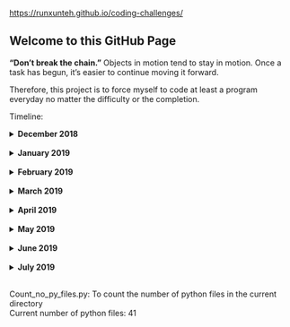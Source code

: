 https://runxunteh.github.io/coding-challenges/

## Welcome to this GitHub Page

**“Don’t break the chain.”**
Objects in motion tend to stay in motion. Once a task has begun, it’s easier to continue moving it forward.

Therefore, this project is to force myself to code at least a program everyday no matter the difficulty or the completion.

Timeline: <br />
<details><summary><b>December 2018</b></summary>
30 Dec 2018: Third highest number.py <br />
31 Dec 2018: New Year Countdown.py <br />
</details>
<br />
<details><summary><b>January 2019</b></summary>
1 Jan 2019: Calendar.py <br />
2 Jan 2019: Busy training for part-time job :( <br />
3 Jan 2019: Words Score.py <br />
4 Jan 2019: Detect Floating Point Number.py <br />
5 Jan 2019: Group().py <br />
6 Jan 2019: Work day <br />
7 Jan 2019: QuestionsMarks.py <br />
8 Jan 2019: QueueTwoStacks.py <br />
9 Jan 2019: Work day <br />
10 Jan 2019: Hangman.py <br />
11 Jan 2019: Magic 8-ball.py <br />
12 Jan 2019: Work day <br />
13 Jan 2019: Work day <br />
14 Jan 2019: Rolling the dice.py <br />
15 Jan 2019: Guessing Game.py <br />
16 Jan 2019: Work day <br />
17-19 Jan 2019: Assignment <br />
20 Jan 2019: Work day <br />
21 Jan 2019: Work day <br />
22 Jan 2019: test_QuestionsMarks.py <br />
23-28 Jan 2019: Sick and assignment <br />
29 Jan 2019: Work day <br />
30 Jan 2019: Work day <br />
31 Jan 2019: Assignment <br />
</details>
<br />
<details><summary><b>February 2019</b></summary>
1 Feb 2019: Work day <br />
2 Feb 2019: Busy <br />
3 Feb 2019: Cracking the Coding Interview/Chapter 1/Is Unique.py <br />
4 Feb 2019: Cracking the Coding Interview/Chapter 1/Check Permutation.py <br />
5 Feb 2019: Cracking the Coding Interview/Chapter 1/URLify.py <br />
6-10 Feb 2019: CNY + Exam revision <br />
11 Feb 2019: Exam <br />
12-13 Feb 2019: Busy <br />
14 Feb 2019: Google Kick Start 2018/Round A/Even Digits.py <br />
15 Feb 2019: Google Kick Start 2018/Round A/Lucky Dip.py. Only first version of the program. <br />
16 Feb 2019: Google Kick Start 2018/Round A/Lucky Dip.py. Second version of the program. <br />
17 Feb 2019: Google Kick Start 2018/Round B/No Nine.py. Only first version of the program. <br />
18 Feb 2019: CodeChef/Beginner/TABLET.py <br />
19 Feb 2019: CodeChef/Easy/CHEFA.py <br />
20 Feb 2019: CodeChef/Medium/COINS.py <br />
21 Feb 2019: CodeChef/Hard/ORDERS.py <br />
22 Feb 2019: CodeChef/Beginner/ICPC16B.py <br />
23 Feb 2019: CodeChef/Easy/CHEFADV.py <br />
24 Feb 2019: CodeChef/Medium/FLIPCOIN.py <br />
25 Feb 2019: CodeChef/Hard/ICPC16F.py <br />
26 Feb 2019: CodeChef/Beginner/HS08TEST.py <br />
27 Feb 2019: CodeChef/Easy/CHEFARRB.py <br />
28 Feb 2019: CodeChef/Medium/TWTCLOSE.py <br />
</details>
<br />
<details><summary><b>March 2019</b></summary>
1 Mar 2019: Busy <br />
2 Mar 2019: CodeChef/Hard/DOMSOL.py <br />
3 Mar 2019: Busy <br />
4 Mar 2019: School starts <br />
5-7 Mar 2019: Busy <br />
8-9 Mar 2019: Ipoh trip <br />
10 Mar 2019: Staircase.py <br />
11-15 Mar 2019: Busy <br />
16 Mar 2019: Cracking the Coding Interview/Chapter 2/Remove Dups.py <br />
17-31 Mar 2019: Busy <br />
</details>
<br />
<details><summary><b>April 2019</b></summary>
1-12 Apr 2019: Busy <br />
13 Apr 2019: Anonymous Love Letter.py <br/>
14 Apr 2019: LeetCode/Easy/Two Sum.py <br/>
15-30 Apr 2019: Busy <br />
</details>
<br />
<details><summary><b>May 2019</b></summary>
1-3 May 2019: Busy <br />
4 May 2019: LeetCode/Medium/Add Two Numbers.py <br />
5 May 2019: LeetCode/Medium/longest_substring_without_repeating_characters.py <br />
6-31 May 2019: Busy <br />
</details>
<br />

<details><summary><b>June 2019</b></summary>
1-29 Jun 2019: Busy <br />
30 Jun 2019: Newspaper.py <br />
</details>
<br />

<details><summary><b>July 2019</b></summary>
1-2 July 2019: Selenium.py <br />
3 July 2019: Neural_network.py <br />
4 July 2019: Matplotlib.py <br />
</details>
<br />

Count_no_py_files.py: To count the number of python files in the current directory <br />
Current number of python files: 41
